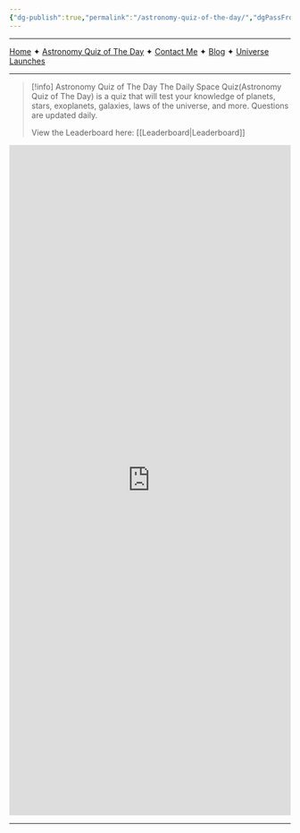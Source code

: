 ```yaml
---
{"dg-publish":true,"permalink":"/astronomy-quiz-of-the-day/","dgPassFrontmatter":true,"noteIcon":"","created":"","updated":""}
---
```


-----

[Home](app://obsidian.md/Home) ✦ [Astronomy Quiz of The Day](app://obsidian.md/Astronomy%20Quiz%20of%20The%20Day) ✦ [Contact Me](app://obsidian.md/Contact%20Me) ✦ [Blog](app://obsidian.md/Blog) ✦ [Universe Launches](https://stardashusa.com/)

-----
> [!info] Astronomy Quiz of The Day
> The Daily Space Quiz(Astronomy Quiz of The Day) is a quiz that will test your knowledge of planets, stars, exoplanets, galaxies, laws of the universe, and more. Questions are updated daily.
> 
> View the Leaderboard here: [[Leaderboard\|Leaderboard]]






<iframe style="border:none;width:100%;" height="1200px" src="https://opnform.com/forms/astronomy-quiz-of-the-day"></iframe>

-----




